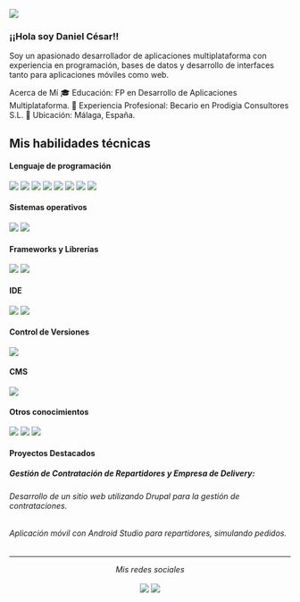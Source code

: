 ![](https://komarev.com/ghpvc/?username=Birunthaban)

### ¡¡Hola soy Daniel César!!

Soy un apasionado desarrollador de aplicaciones multiplataforma con experiencia en programación, bases de datos y desarrollo de interfaces tanto para aplicaciones móviles como web.

Acerca de Mí
🎓 Educación: FP en Desarrollo de Aplicaciones Multiplataforma.
💼 Experiencia Profesional: Becario en Prodigia Consultores S.L.
📍 Ubicación: Málaga, España.

## Mis habilidades técnicas

<h4> Lenguaje de programación </h4>
<span> 
  <img src="https://img.shields.io/badge/Java-ED8B00?style=for-the-badge&logo=java&logoColor=white">
  <img src="https://img.shields.io/badge/Kotlin-0095D5?style=for-the-badge&logo=kotlin&logoColor=white">
  <img src="https://img.shields.io/badge/SQL-4479A1?style=for-the-badge&logo=sql&logoColor=white">
  <img src="https://img.shields.io/badge/MySQL-4479A1?style=for-the-badge&logo=mysql&logoColor=white">
  <img src="https://img.shields.io/badge/SQLite-003B57?style=for-the-badge&logo=sqlite&logoColor=white">
  <img src="https://img.shields.io/badge/XML-FF6600?style=for-the-badge&logo=xml&logoColor=white">
  <img src="https://img.shields.io/badge/HTML5-E34F26?style=for-the-badge&logo=html5&logoColor=white">
  <img src="https://img.shields.io/badge/CSS3-1572B6?style=for-the-badge&logo=css3&logoColor=white">
</span>

<h4> Sistemas operativos </h4>
<span>
  <img src="https://img.shields.io/badge/Windows-0078D6?style=for-the-badge&logo=windows&logoColor=white">
  <img src="https://img.shields.io/badge/Linux-FCC624?style=for-the-badge&logo=linux&logoColor=black">
</span>

<h4> Frameworks y Librerías </h4>
<span>
  <img src="https://img.shields.io/badge/JavaFX-5382A1?style=for-the-badge&logo=java&logoColor=white">
  <img src="https://img.shields.io/badge/Hibernate-59666C?style=for-the-badge&logo=hibernate&logoColor=white">
</span>

<h4> IDE </h4>
<span>
<img src="https://img.shields.io/badge/Android_Studio-3DDC84?style=for-the-badge&logo=android-studio&logoColor=white">
<img src="https://img.shields.io/badge/Visual_Studio_Code-0078D4?style=for-the-badge&logo=visual%20studio%20code&logoColor=white">
</span>

<h4> Control de Versiones </h4>
<span>
<img src="https://img.shields.io/badge/GitHub-181717?style=for-the-badge&logo=github&logoColor=white">
</span>

<h4> CMS </h4>
<span>
<img src="https://img.shields.io/badge/Drupal-0678BE?style=for-the-badge&logo=drupal&logoColor=white">
</span>

<h4> Otros conocimientos </h4>
<span>
  <img src="https://img.shields.io/badge/MVC-1572B6?style=for-the-badge&logo=mvc&logoColor=white">
  <img src="https://img.shields.io/badge/XQuery-4479A1?style=for-the-badge&logo=xquery&logoColor=white">
  <img src="https://img.shields.io/badge/XML-FF6600?style=for-the-badge&logo=xml&logoColor=white">
</span>

<h4> Proyectos Destacados </h4>
<h5> Gestión de Contratación de Repartidores y Empresa de Delivery: <h5>
<h6> Desarrollo de un sitio web utilizando Drupal para la gestión de contrataciones. <h6>
<h6> Aplicación móvil con Android Studio para repartidores, simulando pedidos. <h6>

<hr>
<p align="center">
   <i> Mis redes sociales </i>
   <br>
<br>	
<a target="_blank" href="https://www.linkedin.com/in/birunthaban-sarventhiran/"><img src="https://img.shields.io/badge/-LinkedIn-0077B5?style=for-the-badge&logo=Linkedin&logoColor=white"></img></a>
<a target="_blank" href="mailto:danielcesar1998@hotmail.com"><img src="https://img.shields.io/badge/Hotmail-0078D4?style=for-the-badge&logo=microsoft-outlook&logoColor=white"></img></a>
<br>
</p>

